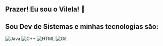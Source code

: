 ## Prazer! Eu sou o Vilela! 👋

## Sou Dev de Sistemas e minhas tecnologias são:
![Java](https://img.shields.io/badge/Java-ED8B00?style=for-the-badge&logo=openjdk&logoColor=white) 
![C++](https://img.shields.io/badge/C%2B%2B-00599C?style=for-the-badge&logo=c%2B%2B&logoColor=white) 
![HTML](https://img.shields.io/badge/HTML5-E34F26?style=for-the-badge&logo=html5&logoColor=white)
![Git](https://img.shields.io/badge/GIT-E44C30?style=for-the-badge&logo=git&logoColor=white)
